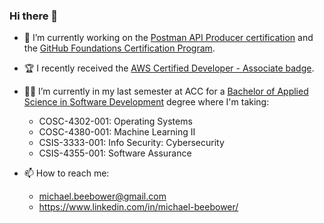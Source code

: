 ### Hi there 👋
- 🔭 I’m currently working on the [Postman API Producer certification](https://academy.postman.com/path/api-producers) and the [GitHub Foundations Certification Program](https://www.youtube.com/watch?v=Jdc0i7RcBv8).

- 🏆 I recently received the [AWS Certified Developer - Associate badge](https://www.credly.com/earner/earned/share/c52ed410-7718-43a1-a270-12aa4e7b30f5).

- 🧑‍🏫 I’m currently in my last semester at ACC for a [Bachelor of Applied Science in Software Development](https://sites.austincc.edu/cs/bas/) degree where I'm taking:
  - COSC-4302-001: Operating Systems
  - COSC-4380-001: Machine Learning II
  - CSIS-3333-001: Info Security: Cybersecurity
  - CSIS-4355-001: Software Assurance

- 📫 How to reach me:
  - michael.beebower@gmail.com
  - https://www.linkedin.com/in/michael-beebower/

<!--
**beebus/beebus** is a ✨ _special_ ✨ repository because its `README.md` (this file) appears on your GitHub profile.

Here are some ideas to get you started:

- 🔭 I’m currently working on ...
- 🌱 I’m currently learning ...
- 👯 I’m looking to collaborate on ...
- 🤔 I’m looking for help with ...
- 💬 Ask me about ...
- 📫 How to reach me: ...
- 😄 Pronouns: ...
- ⚡ Fun fact: ...
-->
